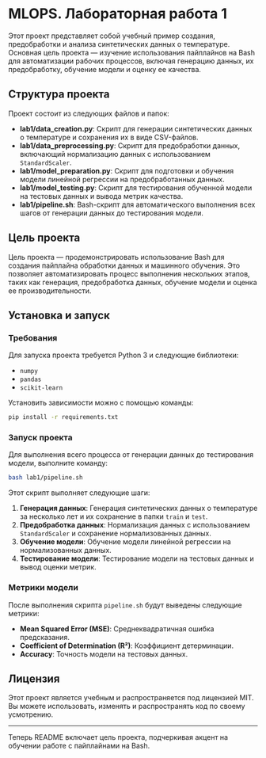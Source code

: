 # MLOPS. Лабораторная работа 1

Этот проект представляет собой учебный пример создания, предобработки и анализа синтетических данных о температуре. Основная цель проекта — изучение использования пайплайнов на Bash для автоматизации рабочих процессов, включая генерацию данных, их предобработку, обучение модели и оценку ее качества.

## Структура проекта

Проект состоит из следующих файлов и папок:

- **lab1/data_creation.py**: Скрипт для генерации синтетических данных о температуре и сохранения их в виде CSV-файлов.
- **lab1/data_preprocessing.py**: Скрипт для предобработки данных, включающий нормализацию данных с использованием `StandardScaler`.
- **lab1/model_preparation.py**: Скрипт для подготовки и обучения модели линейной регрессии на предобработанных данных.
- **lab1/model_testing.py**: Скрипт для тестирования обученной модели на тестовых данных и вывода метрик качества.
- **lab1/pipeline.sh**: Bash-скрипт для автоматического выполнения всех шагов от генерации данных до тестирования модели.

## Цель проекта

Цель проекта — продемонстрировать использование Bash для создания пайплайна обработки данных и машинного обучения. Это позволяет автоматизировать процесс выполнения нескольких этапов, таких как генерация, предобработка данных, обучение модели и оценка ее производительности.

## Установка и запуск

### Требования

Для запуска проекта требуется Python 3 и следующие библиотеки:

- `numpy`
- `pandas`
- `scikit-learn`

Установить зависимости можно с помощью команды:

```bash
pip install -r requirements.txt
```

### Запуск проекта

Для выполнения всего процесса от генерации данных до тестирования модели, выполните команду:

```bash
bash lab1/pipeline.sh
```

Этот скрипт выполняет следующие шаги:

1. **Генерация данных**: Генерация синтетических данных о температуре за несколько лет и их сохранение в папки `train` и `test`.
2. **Предобработка данных**: Нормализация данных с использованием `StandardScaler` и сохранение нормализованных данных.
3. **Обучение модели**: Обучение модели линейной регрессии на нормализованных данных.
4. **Тестирование модели**: Тестирование модели на тестовых данных и вывод оценки метрик.

### Метрики модели

После выполнения скрипта `pipeline.sh` будут выведены следующие метрики:

- **Mean Squared Error (MSE)**: Среднеквадратичная ошибка предсказания.
- **Coefficient of Determination (R²)**: Коэффициент детерминации.
- **Accuracy**: Точность модели на тестовых данных.

## Лицензия

Этот проект является учебным и распространяется под лицензией MIT. Вы можете использовать, изменять и распространять код по своему усмотрению.

---

Теперь README включает цель проекта, подчеркивая акцент на обучении работе с пайплайнами на Bash.
